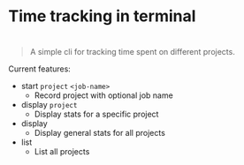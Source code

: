 # Time tracking in terminal
# 
> A simple cli for tracking time spent on different projects.

Current features:
- start `project` `<job-name>`
  - Record project with optional job name
- display `project`
  - Display stats for a specific project
- display
  - Display general stats for all projects
- list
  - List all projects 

